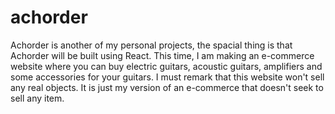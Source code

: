 # achorder
Achorder is another of my personal projects, the spacial thing is that Achorder will be built using React. This time, I am making an e-commerce website where you can buy electric guitars, acoustic guitars, amplifiers and some  accessories for your guitars. I must remark that this website won't sell any real objects. It is just my version of an e-commerce that doesn't seek to sell any item.
